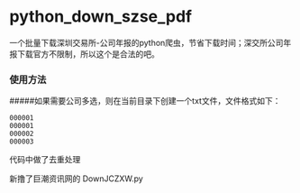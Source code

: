 # python_down_szse_pdf
一个批量下载深圳交易所-公司年报的python爬虫，节省下载时间；深交所公司年报下载官方不限制，所以这个是合法的吧。
### 使用方法
#####如果需要公司多选，则在当前目录下创建一个txt文件，文件格式如下：
```
000001
000001
000002
000003
```
代码中做了去重处理

新撸了巨潮资讯网的 DownJCZXW.py